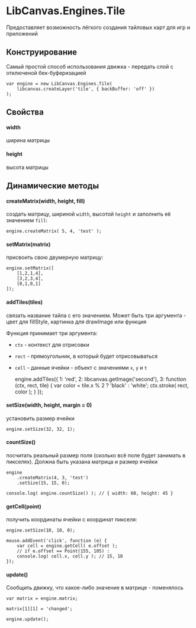 LibCanvas.Engines.Tile
======================

Предоставляет возможность лёгкого создания тайловых карт для игр и приложений

## Конструирование

Самый простой способ использования движка - передать слой с отключеной бек-буферизацией

	var engine = new LibCanvas.Engines.Tile(
		libcanvas.createLayer('tile', { backBuffer: 'off' })
	);

## Свойства

#### width
ширина матрицы

#### height
высота матрицы

## Динамические методы

#### createMatrix(width, height, fill)

создать матрицу, шириной `width`, высотой `height` и заполнить её значением `fill`:

	engine.createMatrix( 5, 4, 'test' );

#### setMatrix(matrix)

присвоить свою двумерную матрицу:

	engine.setMatrix([
		[1,2,1,4],
		[3,2,3,4],
		[0,1,0,1]
	]);

#### addTiles(tiles)

связать название тайла с его значением. Может быть три аргумента - цвет для fillStyle, картинка для drawImage или функция

Функция принимает три аргумента:
* `ctx` - контекст для отрисовки
* `rect` - прямоугольник, в который будет отрисовываться
* `cell` - данные ячейки - объект с значениями `x`, `y` и `t`

	engine.addTiles({
		1: 'red',
		2: libcanvas.getImage('second'),
		3: function (ctx, rect, tile) {
			var color = tile.x % 2 ? 'black' : 'white';
			ctx.stroke( rect, color );
		}
	});

#### setSize(width, height, margin = 0)

установить размер ячейки

	engine.setSize(32, 32, 1);


#### countSize()

посчитать реальный размер поля (сколько всё поле будет занимать в пикселях). Должна быть указана матрица и размер ячейки

	engine
		.createMatrix(4, 3, 'test')
		.setSize(15, 15, 0);

	console.log( engine.countSize() ); // { width: 60, height: 45 }

#### getCell(point)

получить координаты ячейки с координат пикселя:

 	engine.setSize(10, 10, 0);

 	mouse.addEvent('click', function (e) {
 		var cell = engine.getCell( e.offset );
 		// if e.offset == Point(155, 105) :
 		console.log( cell.x, cell.y ); // 15, 10
 	});

#### update()

Сообщить движку, что какое-либо значение в матрице - поменялось

	var matrix = engine.matrix;

	matrix[1][1] = 'changed';

	engine.update();

